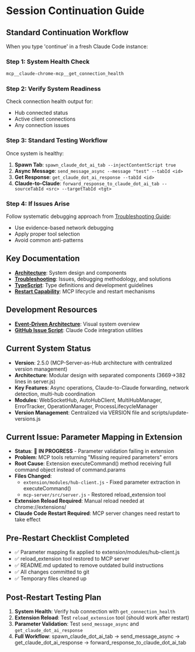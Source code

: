 # Session Continuation Guide

## Standard Continuation Workflow

When you type 'continue' in a fresh Claude Code instance:

### Step 1: System Health Check
```bash
mcp__claude-chrome-mcp__get_connection_health
```

### Step 2: Verify System Readiness
Check connection health output for:
- Hub connected status
- Active client connections
- Any connection issues

### Step 3: Standard Testing Workflow
Once system is healthy:
1. **Spawn Tab**: `spawn_claude_dot_ai_tab --injectContentScript true`
2. **Async Message**: `send_message_async --message "test" --tabId <id>`
3. **Get Response**: `get_claude_dot_ai_response --tabId <id>`
4. **Claude-to-Claude**: `forward_response_to_claude_dot_ai_tab --sourceTabId <src> --targetTabId <tgt>`

### Step 4: If Issues Arise
Follow systematic debugging approach from [Troubleshooting Guide](TROUBLESHOOTING.md#debugging-methodology):
- Use evidence-based network debugging
- Apply proper tool selection
- Avoid common anti-patterns

## Key Documentation
- **[Architecture](ARCHITECTURE.md)**: System design and components
- **[Troubleshooting](TROUBLESHOOTING.md)**: Issues, debugging methodology, and solutions  
- **[TypeScript](TYPESCRIPT.md)**: Type definitions and development guidelines
- **[Restart Capability](RESTART-CAPABILITY.md)**: MCP lifecycle and restart mechanisms

## Development Resources
- **[Event-Driven Architecture](event-driven-architecture-diagram.md)**: Visual system overview
- **[GitHub Issue Script](create-claude-code-issue.sh)**: Claude Code integration utilities

## Current System Status
- **Version**: 2.5.0 (MCP-Server-as-Hub architecture with centralized version management)
- **Architecture**: Modular design with separated components (3669→382 lines in server.js)
- **Key Features**: Async operations, Claude-to-Claude forwarding, network detection, multi-hub coordination
- **Modules**: WebSocketHub, AutoHubClient, MultiHubManager, ErrorTracker, OperationManager, ProcessLifecycleManager
- **Version Management**: Centralized via VERSION file and scripts/update-versions.js

## Current Issue: Parameter Mapping in Extension
- **Status**: 🔧 **IN PROGRESS** - Parameter validation failing in extension
- **Problem**: MCP tools returning "Missing required parameters" errors
- **Root Cause**: Extension executeCommand() method receiving full command object instead of command.params
- **Files Changed**: 
  - `extension/modules/hub-client.js` - Fixed parameter extraction in executeCommand()
  - `mcp-server/src/server.js` - Restored reload_extension tool
- **Extension Reload Required**: Manual reload needed at chrome://extensions/
- **Claude Code Restart Required**: MCP server changes need restart to take effect

## Pre-Restart Checklist Completed
- ✅ Parameter mapping fix applied to extension/modules/hub-client.js
- ✅ reload_extension tool restored to MCP server
- ✅ README.md updated to remove outdated build instructions
- ✅ All changes committed to git
- ✅ Temporary files cleaned up

## Post-Restart Testing Plan
1. **System Health**: Verify hub connection with `get_connection_health`
2. **Extension Reload**: Test `reload_extension` tool (should work after restart)
3. **Parameter Validation**: Test `send_message_async` and `get_claude_dot_ai_response`
4. **Full Workflow**: spawn_claude_dot_ai_tab → send_message_async → get_claude_dot_ai_response → forward_response_to_claude_dot_ai_tab